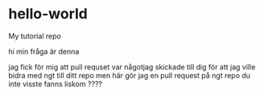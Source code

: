 # hello-world
My tutorial repo 

hi min fråga är denna 

jag fick för mig att pull requset var någotjag skickade till dig för att jag ville bidra med ngt till ditt repo 
men här gör jag en pull request på ngt repo du inte visste fanns liskom 
????
